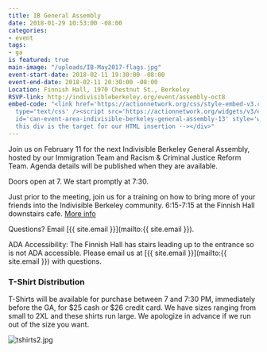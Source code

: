 ```yaml
---
title: IB General Assembly
date: 2018-01-29 10:53:00 -08:00
categories:
- event
tags:
- ga
is featured: true
main-image: "/uploads/IB-May2017-flags.jpg"
event-start-date: 2018-02-11 19:30:00 -08:00
event-end-date: 2018-02-11 20:30:00 -08:00
Location: Finnish Hall, 1970 Chestnut St., Berkeley
RSVP-link: http://indivisibleberkeley.org/event/assembly-oct8
embed-code: "<link href='https://actionnetwork.org/css/style-embed-v3.css' rel='stylesheet'
  type='text/css' /><script src='https://actionnetwork.org/widgets/v3/event/indivisible-berkeley-general-assembly-13?format=js&source=widget'></script><div
  id='can-event-area-indivisible-berkeley-general-assembly-13' style='width: 100%'><!--
  this div is the target for our HTML insertion --></div>"
---
```


Join us on February 11 for the next Indivisible Berkeley General Assembly, hosted by our Immigration Team and Racism & Criminal Justice Reform Team. Agenda details will be published when they are available.

Doors open at 7. We start promptly at 7:30.

Just prior to the meeting, join us for a training on how to bring more of your friends into the Indivisible Berkeley community. 6:15-7:15 at the Finnish Hall downstairs cafe. [More info](https://www.indivisibleberkeley.org/event/recruitment-training)

Questions? Email [{{ site.email }}](mailto:{{ site.email }}).

ADA Accessibility: The Finnish Hall has stairs leading up to the entrance so is not ADA accessible. Please email us at [{{ site.email }}](mailto:{{ site.email }}) with questions.

### T-Shirt Distribution

T-Shirts will be available for purchase between 7 and 7:30 PM, immediately before the GA, for $25 cash or $26 credit card. We have sizes ranging from small to 2XL and these shirts run large. We apologize in advance if we run out of the size you want.

![tshirts2.jpg](/uploads/tshirts2.jpg)